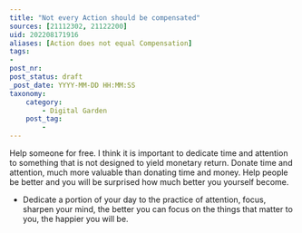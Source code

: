 ```yaml
---
title: "Not every Action should be compensated"
sources: [21112302, 21122200]
uid: 202208171916
aliases: [Action does not equal Compensation]
tags:
-
post_nr:
post_status: draft
_post_date: YYYY-MM-DD HH:MM:SS
taxonomy:
    category:
        - Digital Garden
    post_tag:
        - 
---
```


Help someone for free. I think it is important to dedicate time and attention to something that is not designed to yield monetary return. Donate time and attention, much more valuable than donating time and money. Help people be better and you will be surprised how much better you yourself become.

- Dedicate a portion of your day to the practice of attention, focus, sharpen your mind, the better you can focus on the things that matter to you, the happier you will be.